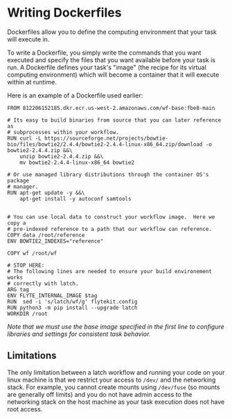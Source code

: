 Writing Dockerfiles
===

Dockerfiles allow you to define the computing environment that your task will
execute in.

To write a Dockerfile, you simply write the commands that you want executed and
specify the files that you want available before your task is run. A Dockerfile
defines your task's "image" (the recipe for its virtual computing environment)
which will become a container that it will execute within at runtime.

Here is an example of a Dockerfile used earlier:

```
FROM 812206152185.dkr.ecr.us-west-2.amazonaws.com/wf-base:fbe8-main

# Its easy to build binaries from source that you can later reference as
# subprocesses within your workflow.
RUN curl -L https://sourceforge.net/projects/bowtie-bio/files/bowtie2/2.4.4/bowtie2-2.4.4-linux-x86_64.zip/download -o bowtie2-2.4.4.zip &&\
    unzip bowtie2-2.4.4.zip &&\
    mv bowtie2-2.4.4-linux-x86_64 bowtie2

# Or use managed library distributions through the container OS's package
# manager.
RUN apt-get update -y &&\
    apt-get install -y autoconf samtools


# You can use local data to construct your workflow image.  Here we copy a
# pre-indexed reference to a path that our workflow can reference.
COPY data /root/reference
ENV BOWTIE2_INDEXES="reference"

COPY wf /root/wf

# STOP HERE:
# The following lines are needed to ensure your build environement works
# correctly with latch.
ARG tag
ENV FLYTE_INTERNAL_IMAGE $tag
RUN  sed -i 's/latch/wf/g' flytekit.config
RUN python3 -m pip install --upgrade latch
WORKDIR /root
```

_Note that we must use the base image specified in the first line to configure
libraries and settings for consistent task behavior._


## Limitations

The only limitation between a latch workflow and running your code on your linux
machine is that we restrict your access to `/dev/` and the networking stack.
For example, you cannot create mounts using `/dev/fuse` (so mounts are generally
off limits) and you do not have admin access to the networking stack on the host
machine as your task execution does not have root access.

